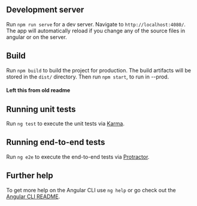 ## Development server

Run `npm run serve` for a dev server. Navigate to `http://localhost:4080/`. The app will automatically reload if you change any of the source files in angular or on the server.

## Build

Run `npm build` to build the project for production. The build artifacts will be stored in the `dist/` directory. Then run `npm start`, to run in --prod.

#### Left this from old readme
## Running unit tests

Run `ng test` to execute the unit tests via [Karma](https://karma-runner.github.io).

## Running end-to-end tests

Run `ng e2e` to execute the end-to-end tests via [Protractor](http://www.protractortest.org/).

## Further help

To get more help on the Angular CLI use `ng help` or go check out the [Angular CLI README](https://github.com/angular/angular-cli/blob/master/README.md).
